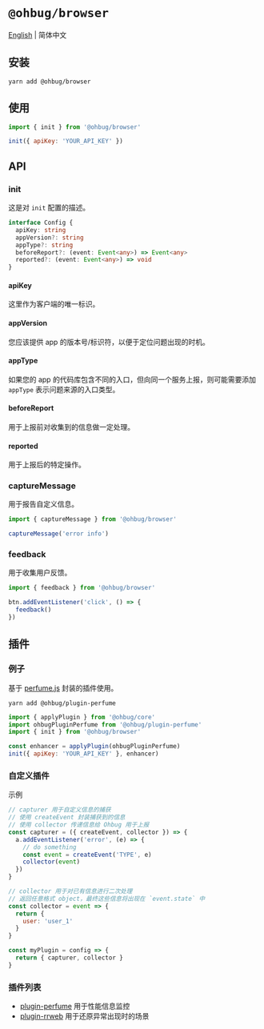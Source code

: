 # `@ohbug/browser`

[English](./README.md) | 简体中文

## 安装

```
yarn add @ohbug/browser
```

## 使用

```javascript
import { init } from '@ohbug/browser'

init({ apiKey: 'YOUR_API_KEY' })
```

## API

### init

这是对 `init` 配置的描述。 

```typescript
interface Config {
  apiKey: string
  appVersion?: string
  appType?: string
  beforeReport?: (event: Event<any>) => Event<any>
  reported?: (event: Event<any>) => void
}
```

#### apiKey

这里作为客户端的唯一标识。

#### appVersion

您应该提供 app 的版本号/标识符，以便于定位问题出现的时机。

#### appType

如果您的 app 的代码库包含不同的入口，但向同一个服务上报，则可能需要添加 `appType` 表示问题来源的入口类型。

#### beforeReport

用于上报前对收集到的信息做一定处理。

#### reported

用于上报后的特定操作。

### captureMessage

用于报告自定义信息。

```javascript
import { captureMessage } from '@ohbug/browser'

captureMessage('error info')
```

### feedback

用于收集用户反馈。

```javascript
import { feedback } from '@ohbug/browser'

btn.addEventListener('click', () => {
  feedback()
})
```

## 插件

### 例子

基于 [perfume.js](https://github.com/Zizzamia/perfume.js) 封装的插件使用。

```
yarn add @ohbug/plugin-perfume
```

```javascript
import { applyPlugin } from '@ohbug/core'
import ohbugPluginPerfume from '@ohbug/plugin-perfume'
import { init } from '@ohbug/browser'

const enhancer = applyPlugin(ohbugPluginPerfume)
init({ apiKey: 'YOUR_API_KEY' }, enhancer)
```

### 自定义插件

示例

```javascript
// capturer 用于自定义信息的捕获
// 使用 createEvent 封装捕获到的信息
// 使用 collector 传递信息给 Ohbug 用于上报
const capturer = ({ createEvent, collector }) => {
  a.addEventListener('error', (e) => {
    // do something
    const event = createEvent('TYPE', e)
    collector(event)
  })
}

// collector 用于对已有信息进行二次处理
// 返回任意格式 object，最终这些信息将出现在 `event.state` 中
const collector = event => {
  return {
    user: 'user_1'
  }
}

const myPlugin = config => {
  return { capturer, collector }
}
```

### 插件列表

- [plugin-perfume](https://github.com/ohbug-org/ohbug/tree/master/packages/plugin-perfume) 用于性能信息监控
- [plugin-rrweb](https://github.com/ohbug-org/ohbug/tree/master/packages/plugin-rrweb) 用于还原异常出现时的场景
